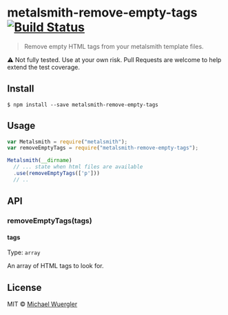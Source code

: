 # metalsmith-remove-empty-tags [![Build Status](https://travis-ci.org/radiovisual/metalsmith-remove-empty-tags.svg?branch=master)](https://travis-ci.org/radiovisual/metalsmith-remove-empty-tags)

> Remove empty HTML tags from your metalsmith template files.

:warning: Not fully tested. Use at your own risk. Pull Requests are welcome to help
extend the test coverage.

## Install

```
$ npm install --save metalsmith-remove-empty-tags
```


## Usage

```js
var Metalsmith = require("metalsmith");
var removeEmptyTags = require("metalsmith-remove-empty-tags");

Metalsmith(__dirname)
  // ... state when html files are available
  .use(removeEmptyTags(['p']))
  // ..
```


## API

### removeEmptyTags(tags)

#### tags

Type: `array`

An array of HTML tags to look for.

## License

MIT © [Michael Wuergler](http://numetriclabs.com)

